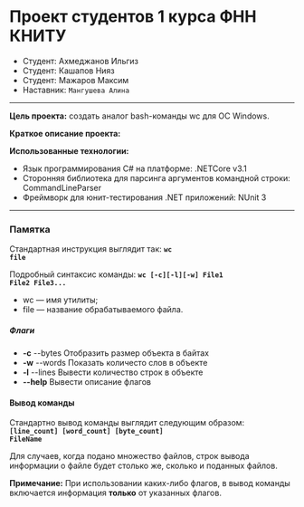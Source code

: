 # Проект студентов 1 курса ФНН КНИТУ
* Студент: Ахмеджанов Ильгиз
* Студент: Кашапов Нияз
* Студент: Мажаров Максим
* Наставник: <code>Мангушева Алина</code>
____
**Цель проекта:** создать аналог bash-команды wc для ОС Windows.

**Краткое описание проекта:**
 
**Использованные технологии:**
  * Язык программирования C# на платформе: .NETCore v3.1
  * Сторонняя библиотека для парсинга аргументов командной строки: CommandLineParser
  * Фреймворк для юнит-тестирования .NET приложений: NUnit 3
____
### Памятка
Стандартная инструкция выглядит так:
<strong><code>wc file</code></strong>

Подробный синтаксис команды:
<strong><code>wc [-c][-l][-w] File1 File2 File3...</code></strong>

- wc — имя утилиты;
- file — название обрабатываемого файла.

##### Флаги
  - **-c**	--bytes	Отобразить размер объекта в байтах
  - **-w**	--words	Показать количесто слов в объекте
  - **-l**	--lines	Вывести количество строк в объекте
  - **--help** Вывести описание флагов
  
#### Вывод команды
Стандартно вывод команды выглядит следующим образом:
<strong><code>[line_count] [word_count] [byte_count] FileName</code></strong>

Для случаев, когда подано множество файлов, строк вывода информации о файле будет столько же, сколько и поданных файлов.

**Примечание:** При использовании каких-либо флагов, в вывод команды включается информация **только** от указанных флагов. 
